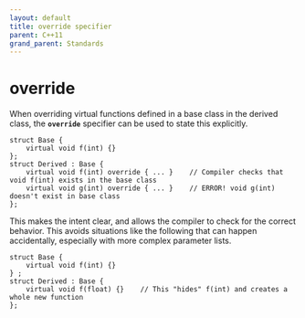 ```yaml
---
layout: default
title: override specifier
parent: C++11
grand_parent: Standards
---
```

# override

When overriding virtual functions defined in a base class in the derived class,
the **`override`** specifier can be used to state this explicitly.

    struct Base {
        virtual void f(int) {}
    };
    struct Derived : Base {
        virtual void f(int) override { ... }	// Compiler checks that void f(int) exists in the base class
        virtual void g(int) override { ... }	// ERROR! void g(int) doesn't exist in base class
    };

This makes the intent clear, and allows the compiler to check for the correct behavior.
This avoids situations like the following that can happen accidentally,
especially with more complex parameter lists.

    struct Base {
        virtual void f(int) {}
    } ;
    struct Derived : Base {
        virtual void f(float) {} 	// This "hides" f(int) and creates a whole new function
    };

